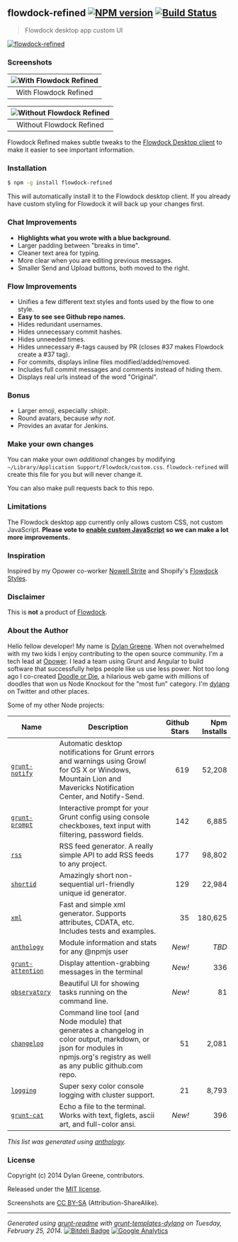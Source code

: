 <!---

This file was automatically generated.

Use `grunt readme` to regenerate.

--->
## flowdock-refined [![NPM version](https://badge.fury.io/js/flowdock-refined.png)](http://badge.fury.io/js/flowdock-refined)  [![Build Status](https://travis-ci.org/dylang/flowdock-refined.png)](https://travis-ci.org/dylang/flowdock-refined) 

> Flowdock desktop app custom UI

[![flowdock-refined](https://nodei.co/npm/flowdock-refined.png?downloads=true "flowdock-refined")](https://nodei.co/npm/flowdock-refined)


### Screenshots

| ![With Flowdock Refined](https://f.cloud.github.com/assets/51505/2257821/aba7f9c4-9e1f-11e3-9d1a-d3afb29ed8e1.png "With Flowdock Refined") |
|:-------------:|
| With Flowdock Refined |


| ![Without Flowdock Refined](https://f.cloud.github.com/assets/51505/2257822/ad0ed116-9e1f-11e3-80da-863667085444.png "Without Flowdock Refined") |
|:-------------:|
| Without Flowdock Refined |




Flowdock Refined makes subtle tweaks to the [Flowdock Desktop client](https://www.flowdock.com/download) to make it easier to see important information.

### Installation

```bash
$ npm -g install flowdock-refined
```

This will automatically install it to the Flowdock desktop client. If you already have custom styling for Flowdock it will back up your changes first.

### Chat Improvements

* __Highlights what you wrote with a blue background.__
* Larger padding between "breaks in time".
* Cleaner text area for typing.
* More clear when you are editing previous messages.
* Smaller Send and Upload buttons, both moved to the right.

### Flow Improvements

* Unifies a few different text styles and fonts used by the flow to one style.
* __Easy to see see Github repo names.__
* Hides redundant usernames.
* Hides unnecessary commit hashes.
* Hides unneeded times.
* Hides unnecessary #-tags caused by PR (closes #37 makes Flowdock create a #37 tag).
* For commits, displays inline files modified/added/removed.
* Includes full commit messages and comments instead of hiding them.
* Displays real urls instead of the word "Original".

### Bonus
* Larger emoji, especially :shipit:.
* Round avatars, because _why not_.
* Provides an avatar for Jenkins.

### Make your own changes

You can make your own _additional_ changes by modifying `~/Library/Application Support/Flowdock/custom.css`.
`flowdock-refined` will create this file for you but will never change it.

You can also make pull requests back to this repo.

### Limitations

The Flowdock desktop app currently only allows custom CSS, not custom JavaScript.
**Please vote to [enable custom JavaScript](http://flowdock.uservoice.com/forums/36827-general/suggestions/5519689-userscript-or-plugin-capability-in-desktop-client)
so we can make a lot more improvements.**

### Inspiration

Inspired by my Opower co-worker [Nowell Strite](https://github.com/nowells) and
Shopify's [Flowdock Styles](https://github.com/Shopify/flowdock_styles).

### Disclaimer

This is **not** a product of [Flowdock](http://www.flowdock.com).


### About the Author

Hello fellow developer! My name is [Dylan Greene](https://github.com/dylang). When
not overwhelmed with my two kids I enjoy contributing to the open source community.
I'm a tech lead at [Opower](http://opower.com). I lead a team using Grunt and Angular to build software that
successfully helps people like us use less power.
Not too long ago I co-created [Doodle or Die](http://doodleordie.com), a hilarious web game with millions of
doodles that won us Node Knockout for the "most fun" category.
I'm [dylang](https://twitter.com/dylang) on Twitter and other places.

Some of my other Node projects:

| Name | Description | Github Stars | Npm Installs |
|---|---|--:|--:|
| [`grunt-notify`](https://github.com/dylang/grunt-notify) | Automatic desktop notifications for Grunt errors and warnings using Growl for OS X or Windows, Mountain Lion and Mavericks Notification Center, and Notify-Send. | 619 | 52,208 |
| [`grunt-prompt`](https://github.com/dylang/grunt-prompt) | Interactive prompt for your Grunt config using console checkboxes, text input with filtering, password fields. | 142 | 6,885 |
| [`rss`](https://github.com/dylang/node-rss) | RSS feed generator. A really simple API to add RSS feeds to any project. | 177 | 98,802 |
| [`shortid`](https://github.com/dylang/shortid) | Amazingly short non-sequential url-friendly unique id generator. | 129 | 22,984 |
| [`xml`](https://github.com/dylang/node-xml) | Fast and simple xml generator. Supports attributes, CDATA, etc. Includes tests and examples. | 35 | 180,625 |
| [`anthology`](https://github.com/dylang/anthology) | Module information and stats for any @npmjs user | _New!_ | _TBD_ |
| [`grunt-attention`](https://github.com/dylang/grunt-attention) | Display attention-grabbing messages in the terminal | _New!_ | 336 |
| [`observatory`](https://github.com/dylang/observatory) | Beautiful UI for showing tasks running on the command line. | _New!_ | 81 |
| [`changelog`](https://github.com/dylang/changelog) | Command line tool (and Node module) that generates a changelog in color output, markdown, or json for modules in npmjs.org's registry as well as any public github.com repo. | 51 | 2,081 |
| [`logging`](https://github.com/dylang/logging) | Super sexy color console logging with cluster support. | 21 | 8,793 |
| [`grunt-cat`](https://github.com/dylang/grunt-cat) | Echo a file to the terminal. Works with text, figlets, ascii art, and full-color ansi. | _New!_ | 396 |

_This list was generated using [anthology](https://github.com/dylang/anthology)._


### License
Copyright (c) 2014 Dylan Greene, contributors.

Released under the [MIT license](https://tldrlegal.com/license/mit-license).

Screenshots are [CC BY-SA](http://creativecommons.org/licenses/by-sa/4.0/) (Attribution-ShareAlike).

***
_Generated using [grunt-readme](https://github.com/assemble/grunt-readme) with [grunt-templates-dylang](https://github.com/dylang/grunt-templates-dylang) on Tuesday, February 25, 2014._ [![Bitdeli Badge](https://d2weczhvl823v0.cloudfront.net/git/flowdock-refined/trend.png)](https://bitdeli.com/free "Bitdeli Badge") [![Google Analytics](https://ga-beacon.appspot.com/UA-4820261-3/git/flowdock-refined)](https://github.com/igrigorik/ga-beacon)


<!---

This file was automatically generated.

Use `grunt readme` to regenerate.

--->